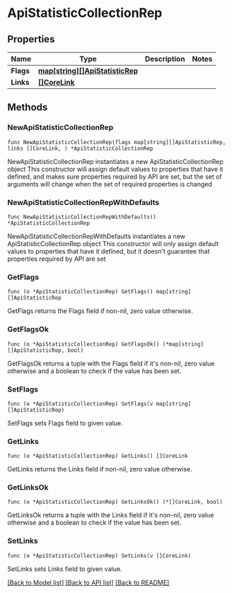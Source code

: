 # ApiStatisticCollectionRep

## Properties

Name | Type | Description | Notes
------------ | ------------- | ------------- | -------------
**Flags** | [**map[string][]ApiStatisticRep**](array.md) |  | 
**Links** | [**[]CoreLink**](CoreLink.md) |  | 

## Methods

### NewApiStatisticCollectionRep

`func NewApiStatisticCollectionRep(flags map[string][]ApiStatisticRep, links []CoreLink, ) *ApiStatisticCollectionRep`

NewApiStatisticCollectionRep instantiates a new ApiStatisticCollectionRep object
This constructor will assign default values to properties that have it defined,
and makes sure properties required by API are set, but the set of arguments
will change when the set of required properties is changed

### NewApiStatisticCollectionRepWithDefaults

`func NewApiStatisticCollectionRepWithDefaults() *ApiStatisticCollectionRep`

NewApiStatisticCollectionRepWithDefaults instantiates a new ApiStatisticCollectionRep object
This constructor will only assign default values to properties that have it defined,
but it doesn't guarantee that properties required by API are set

### GetFlags

`func (o *ApiStatisticCollectionRep) GetFlags() map[string][]ApiStatisticRep`

GetFlags returns the Flags field if non-nil, zero value otherwise.

### GetFlagsOk

`func (o *ApiStatisticCollectionRep) GetFlagsOk() (*map[string][]ApiStatisticRep, bool)`

GetFlagsOk returns a tuple with the Flags field if it's non-nil, zero value otherwise
and a boolean to check if the value has been set.

### SetFlags

`func (o *ApiStatisticCollectionRep) SetFlags(v map[string][]ApiStatisticRep)`

SetFlags sets Flags field to given value.


### GetLinks

`func (o *ApiStatisticCollectionRep) GetLinks() []CoreLink`

GetLinks returns the Links field if non-nil, zero value otherwise.

### GetLinksOk

`func (o *ApiStatisticCollectionRep) GetLinksOk() (*[]CoreLink, bool)`

GetLinksOk returns a tuple with the Links field if it's non-nil, zero value otherwise
and a boolean to check if the value has been set.

### SetLinks

`func (o *ApiStatisticCollectionRep) SetLinks(v []CoreLink)`

SetLinks sets Links field to given value.



[[Back to Model list]](../README.md#documentation-for-models) [[Back to API list]](../README.md#documentation-for-api-endpoints) [[Back to README]](../README.md)


